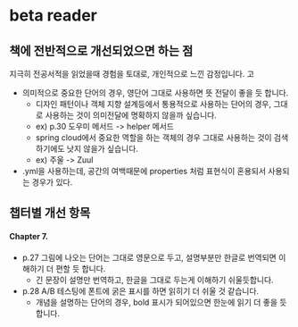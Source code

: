 # beta reader

## 책에 전반적으로 개선되었으면 하는 점
지극히 전공서적을 읽었을때 경험을 토대로, 개인적으로 느낀 감정입니다. 고

* 의미적으로 중요한 단어의 경우, 영단어 그대로 사용하면 뜻 전달이 좋을 듯 합니다.
  - 디자인 패턴이나 객체 지향 설계등에서 통용적으로 사용하는 단어의 경우, 그대로 사용하는 것이 의미전달에 명확하지 않을까 싶습니다.
  - ex) p.30 도우미 메서드 -> helper 메서드
  - spring cloud에서 중요한 역할을 하는 객체의 경우 그대로 사용하는 것이 검색하기에도 낫지 않을가 싶습니다.
  - ex) 주울 -> Zuul
* .yml을 사용하는데, 공간의 여백때문에 properties 처럼 표현식이 혼용되서 사용되는 경우가 있다.

## 챕터별 개선 항목
#### Chapter 7.
* p.27 그림에 나오는 단어는 그대로 영문으로 두고, 설명부분만 한글로 번역되면 이해하기 더 편할 듯 합니다.
  - 긴 문장이 설명만 번역하고, 한글을 그대로 두는게 이해하기 쉬울듯합니다.
* p.28 A/B 테스팅에 폰트에 굵은 표시를 하면 읽히기 더 쉬울 것 같습니다.
  - 개념을 설명하는 단어의 경우, bold 표시가 되어있으면 한눈에 읽기 더 좋을 듯 합니다.
